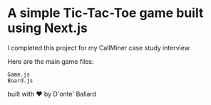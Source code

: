 # A simple Tic-Tac-Toe game built using Next.js

I completed this project for my CallMiner case study interview.

Here are the main game files:
```
Game.js
Board.js
```

built with ❤️ by D'onte' Ballard
